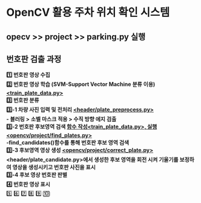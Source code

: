 # OpenCV 활용 주차 위치 확인 시스템

## opecv >> project >> parking.py 실행

## 번호판 검출 과정
**1️⃣ 번호판 영상 수집** </br>
**2️⃣ 번호판 영상 학습 (SVM-Support Vector Machine 분류 이용) <ins><train_plate_data.py></ins>** </br>
**3️⃣ 번호판 분류** </br>
**3️⃣-1 차량 사진 입력 및 전처리 <ins><header/plate_preprocess.py></ins>**</br>
  **- 블러링 > 소벨 마스크 적용 > 수직 방향 에지 검출**</br>
**3️⃣-2 번호판 후보영역 검색 <ins>함수 작성<train_plate_data.py>, 실행 <opencv/project/find_plates.py></ins>**</br>
**-find_candidates()함수를 통해 번호판 후보 영역 검색**</br>
**3️⃣-3 후보영역 영상 생성 <ins><opencv/project/correct_plate.py></ins>**</br>
**<header/plate_candidate.py>에서 생성한 후보 영역을 회전 시켜 기울기를 보정하여 영상을 생성시키고 번호판 사진을 표시**</br>
**3️⃣-4 후보 영상 번호판 판별**</br>
**4️⃣ 번호판 영상 표시** </br>
5️⃣
6️⃣
7️⃣
8️⃣
9️⃣
🔟
